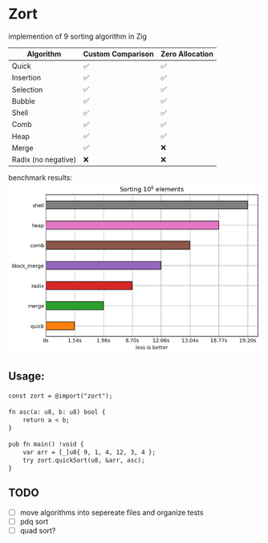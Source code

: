 # Zort

implemention of 9 sorting algorithm in Zig

| Algorithm           | Custom Comparison | Zero Allocation |
| ------------------- | ----------------- | --------------- |
| Quick               | ✅                | ✅              |
| Insertion           | ✅                | ✅              |
| Selection           | ✅                | ✅              |
| Bubble              | ✅                | ✅              |
| Shell               | ✅                | ✅              |
| Comb                | ✅                | ✅              |
| Heap                | ✅                | ✅              |
| Merge               | ✅                | ❌              |
| Radix (no negative) | ❌                | ❌              |

benchmark results:
![exec_time.png](/benchmark/image/exec_time.png)

## Usage:

```zig
const zort = @import("zort");

fn asc(a: u8, b: u8) bool {
    return a < b;
}

pub fn main() !void {
    var arr = [_]u8{ 9, 1, 4, 12, 3, 4 };
    try zort.quickSort(u8, &arr, asc);
}
```

## TODO

- [ ] move algorithms into sepereate files and organize tests
- [ ] pdq sort
- [ ] quad sort?
